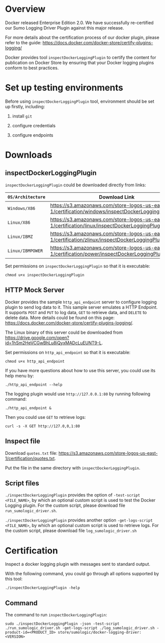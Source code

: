 # Overview

Docker released Enterprise Edition 2.0. We have successfully re-certified our Sumo Logging Driver Plugin against this major release.

For more details about the certification process of our docker plugin, please refer to the guide: https://docs.docker.com/docker-store/certify-plugins-logging/

Docker provides tool `inspectDockerLoggingPlugin` to certify the content for publication on Docker Store by ensuring that your Docker logging plugins conform to best practices.

# Set up testing environments

Before using `inspectDockerLoggingPlugin` tool, environment should be set up firstly, including:
1. install `git`

2. configure credentials

3. configure endpoints

# Downloads

## inspectDockerLoggingPlugin
`inspectDockerLoggingPlugin` could be downloaded directly from links:

`OS/Architecture` | Download Link
--- | ---
`Windows/X86`	| https://s3.amazonaws.com/store-logos-us-east-1/certification/windows/inspectDockerLoggingPlugin.exe
`Linux/X86`	| https://s3.amazonaws.com/store-logos-us-east-1/certification/linux/inspectDockerLoggingPlugin
`Linux/IBMZ` | https://s3.amazonaws.com/store-logos-us-east-1/certification/zlinux/inspectDockerLoggingPlugin
`Linux/IBMPOWER` | https://s3.amazonaws.com/store-logos-us-east-1/certification/power/inspectDockerLoggingPlugin

Set permissions on `inspectDockerLoggingPlugin` so that it is executable:
```
chmod u+x inspectDockerLoggingPlugin
```

## HTTP Mock Server
Docker provides the sample `http_api_endpoint` server to configure logging plugin to send log data to it. This sample server emulates a HTTP Endpoint. It supports `POST` and `PUT` to log data, `GET` to retrieve data, and `DELETE` to delete data. More details could be found on this page: https://docs.docker.com/docker-store/certify-plugins-logging/.

The Linux binary of this server could be downloaded from https://drive.google.com/open?id=1hSm2HeVCGwBhLu8iQyxMADcLuEUNT9-L.

Set permissions on `http_api_endpoint` so that it is executable:
```
chmod u+x http_api_endpoint
```

If you have more questions about how to use this server, you could use its help menu by:
```
./http_api_endpoint --help
```

The logging plugin would use `http://127.0.0.1:80` by running following command:
```
./http_api_endpoint &
```
Then you could use `GET` to retrieve logs:
```
curl -s -X GET http://127.0,0,1:80
```

## Inspect file
Download `quotes.txt` file: https://s3.amazonaws.com/store-logos-us-east-1/certification/quotes.txt.

Put the file in the same directory with `inspectDockerLoggingPlugin`.

## Script files
`./inspectDockerLoggingPlugin` provides the option of `-test-script <FILE_NAME>`, by which an optional custom script is used to test the Docker Logging plugin. For the custom script, please download file `run_sumologic_driver.sh`.

`./inspectDockerLoggingPlugin` provides another option `-get-logs-script <FILE_NAME>`, by which an optional custom script is used to retrieve logs. For the custom script, please download file `log_sumologic_driver.sh`

# Certification

Inspect a docker logging plugin with messages sent to standard output.

With the following command, you could go through all options supported by this tool:
```
./inspectDockerLoggingPlugin -help
```
## Command

The command to run `inspectDockerLoggingPlugin`:
```
sudo ./inspectDockerLoggingPlugin -json -test-script ./run_sumologic_driver.sh -get-logs-script ./log_sumologic_driver.sh -product-id=<PRODUCT_ID> store/sumologic/docker-logging-driver:<VERSION>
```
